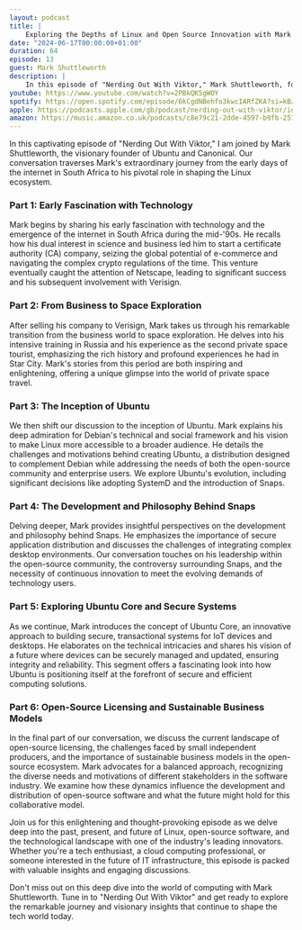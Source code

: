 ```yaml
---
layout: podcast
title: |
    Exploring the Depths of Linux and Open Source Innovation with Mark Shuttleworth
date: "2024-06-17T00:00:00+01:00"
duration: 64
episode: 13
guest: Mark Shuttleworth
description: |
    In this episode of "Nerding Out With Viktor," Mark Shuttleworth, founder of Ubuntu and Canonical, discusses his journey from pioneering internet technologies in South Africa to revolutionizing the Linux ecosystem and shares his vision for the future of secure, open-source software.
youtube: https://www.youtube.com/watch?v=2PBkQK5gWOY
spotify: https://open.spotify.com/episode/6kCgdNBehfo3kwcIARfZKA?si=kBzeznh6R9upTB6zaQuMYg
apple: https://podcasts.apple.com/gb/podcast/nerding-out-with-viktor/id1722663295?i=1000659209928
amazon: https://music.amazon.co.uk/podcasts/c8e79c21-2dde-4597-b9fb-257ecbc2bf29/episodes/0a7e31ae-23a2-458d-bc04-dd89c7f28461/nerding-out-with-viktor-exploring-the-depths-of-linux-and-open-source-innovation-with-mark-shuttleworth
---
```


In this captivating episode of "Nerding Out With Viktor," I am joined by Mark Shuttleworth, the visionary founder of Ubuntu and Canonical. Our conversation traverses Mark's extraordinary journey from the early days of the internet in South Africa to his pivotal role in shaping the Linux ecosystem.

### Part 1: Early Fascination with Technology

Mark begins by sharing his early fascination with technology and the emergence of the internet in South Africa during the mid-'90s. He recalls how his dual interest in science and business led him to start a certificate authority (CA) company, seizing the global potential of e-commerce and navigating the complex crypto regulations of the time. This venture eventually caught the attention of Netscape, leading to significant success and his subsequent involvement with Verisign.

### Part 2: From Business to Space Exploration

After selling his company to Verisign, Mark takes us through his remarkable transition from the business world to space exploration. He delves into his intensive training in Russia and his experience as the second private space tourist, emphasizing the rich history and profound experiences he had in Star City. Mark's stories from this period are both inspiring and enlightening, offering a unique glimpse into the world of private space travel.

### Part 3: The Inception of Ubuntu

We then shift our discussion to the inception of Ubuntu. Mark explains his deep admiration for Debian's technical and social framework and his vision to make Linux more accessible to a broader audience. He details the challenges and motivations behind creating Ubuntu, a distribution designed to complement Debian while addressing the needs of both the open-source community and enterprise users. We explore Ubuntu's evolution, including significant decisions like adopting SystemD and the introduction of Snaps.

### Part 4: The Development and Philosophy Behind Snaps

Delving deeper, Mark provides insightful perspectives on the development and philosophy behind Snaps. He emphasizes the importance of secure application distribution and discusses the challenges of integrating complex desktop environments. Our conversation touches on his leadership within the open-source community, the controversy surrounding Snaps, and the necessity of continuous innovation to meet the evolving demands of technology users.

### Part 5: Exploring Ubuntu Core and Secure Systems

As we continue, Mark introduces the concept of Ubuntu Core, an innovative approach to building secure, transactional systems for IoT devices and desktops. He elaborates on the technical intricacies and shares his vision of a future where devices can be securely managed and updated, ensuring integrity and reliability. This segment offers a fascinating look into how Ubuntu is positioning itself at the forefront of secure and efficient computing solutions.

### Part 6: Open-Source Licensing and Sustainable Business Models

In the final part of our conversation, we discuss the current landscape of open-source licensing, the challenges faced by small independent producers, and the importance of sustainable business models in the open-source ecosystem. Mark advocates for a balanced approach, recognizing the diverse needs and motivations of different stakeholders in the software industry. We examine how these dynamics influence the development and distribution of open-source software and what the future might hold for this collaborative model.

Join us for this enlightening and thought-provoking episode as we delve deep into the past, present, and future of Linux, open-source software, and the technological landscape with one of the industry's leading innovators. Whether you're a tech enthusiast, a cloud computing professional, or someone interested in the future of IT infrastructure, this episode is packed with valuable insights and engaging discussions.

Don't miss out on this deep dive into the world of computing with Mark Shuttleworth. Tune in to "Nerding Out With Viktor" and get ready to explore the remarkable journey and visionary insights that continue to shape the tech world today.
